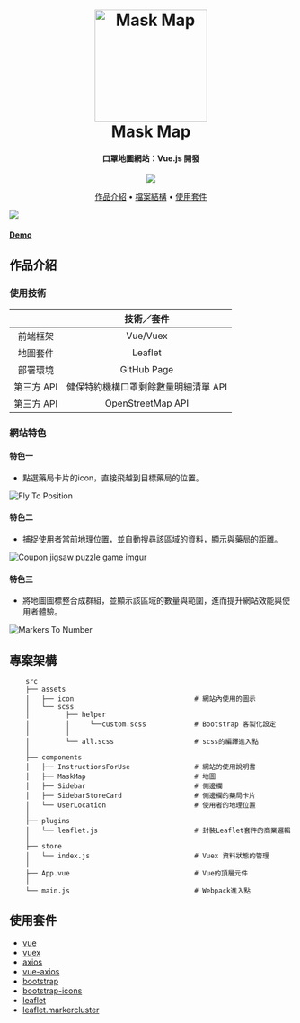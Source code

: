<h1 align="center">
  <a href="https://tomoyart.github.io/Vue_Mask_Map/">
    <img
      src="https://img.icons8.com/flat-round/64/000000/protection-mask.png"
      alt="Mask Map"
      width="200"
    />
  </a>
  <br>
  Mask Map
  <br>
</h1>

<h4 align="center">
  口罩地圖網站：Vue.js 開發
</h4>

<p align="center">
  <a  href="https://tomoyart.github.io/Vue_Mask_Map/">
    <img src="https://img.shields.io/badge/Demo-MaskMap-blueviolet">
  </a>
</p>

<p align="center">
  <a href="#作品介紹">作品介紹</a> •
  <a href="#檔案結構">檔案結構</a> •
  <a href="#使用套件">使用套件</a>
</p>

<img src="https://i.imgur.com/l2Dduxp.jpg">
<h4>
  <a href="https://tomoyart.github.io/Vue_Mask_Map/">Demo</a>
</h4>


## 作品介紹

### 使用技術
|            |              技術／套件              |
| :--------: | :----------------------------------: |
|  前端框架  |               Vue/Vuex               |
|  地圖套件  |               Leaflet                |
|  部署環境  |               GitHub Page            |
| 第三方 API | 健保特約機構口罩剩餘數量明細清單 API |
| 第三方 API | OpenStreetMap API |


### 網站特色

#### 特色一
- 點選藥局卡片的icon，直接飛越到目標藥局的位置。

![Fly To Position](https://i.imgur.com/KRGqaPJ.gifv)

#### 特色二
- 捕捉使用者當前地理位置，並自動搜尋該區域的資料，顯示與藥局的距離。

![Coupon jigsaw puzzle game imgur](https://i.imgur.com/SZP74Dc.gif)

#### 特色三
- 將地圖圖標整合成群組，並顯示該區域的數量與範圍，進而提升網站效能與使用者體驗。

![Markers To Number](https://i.imgur.com/01u89L6.gifv)

## 專案架構
```
    src
    ├── assets
    │   ├── icon                              # 網站內使用的圖示
    │   └── scss
    │         ├── helper
    │         │     └──custom.scss            # Bootstrap 客製化設定
    │         │
    │         └── all.scss                    # scss的編譯進入點
    │
    ├── components
    │   ├── InstructionsForUse                # 網站的使用說明書
    │   ├── MaskMap                           # 地圖
    │   ├── Sidebar                           # 側邊欄
    │   ├── SidebarStoreCard                  # 側邊欄的藥局卡片
    │   └── UserLocation                      # 使用者的地理位置
    │
    ├── plugins
    │   └── leaflet.js                        # 封裝Leaflet套件的商業邏輯
    │
    ├── store
    │   └── index.js                          # Vuex 資料狀態的管理
    │
    ├── App.vue                               # Vue的頂層元件
    │
    └── main.js                               # Webpack進入點
 ```

## 使用套件

- [vue](https://github.com/vuejs/vue)
- [vuex](https://github.com/vuejs/vuex)
- [axios](https://github.com/axios/axios)
- [vue-axios](https://github.com/imcvampire/vue-axios)
- [bootstrap](https://github.com/twbs/bootstrap)
- [bootstrap-icons](https://github.com/twbs/icons)
- [leaflet](https://github.com/Leaflet/Leaflet)
- [leaflet.markercluster](https://github.com/Leaflet/Leaflet.markercluster)
